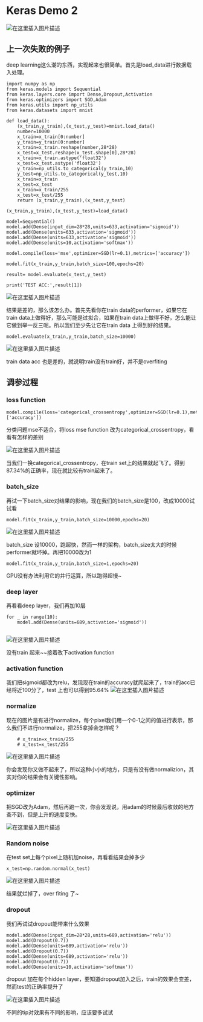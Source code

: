 # Keras Demo 2
![在这里插入图片描述](./res/chapter19_0.png)
## 上一次失败的例子
deep learning这么潮的东西，实现起来也很简单。首先是load_data进行数据载入处理。
```
import numpy as np
from keras.models import Sequential
from keras.layers.core import Dense,Dropout,Activation
from keras.optimizers import SGD,Adam
from keras.utils import np_utils
from keras.datasets import mnist

def load_data():
	(x_train,y_train),(x_test,y_test)=mnist.load_data()
	number=10000
	x_train=x_train[0:number]
	y_train=y_train[0:number]
	x_train=x_train.reshape(number,28*28)
	x_test=x_test.reshape(x_test.shape[0],28*28)
	x_train=x_train.astype('float32')
	x_test=x_test.astype('float32')
	y_train=np_utils.to_categorical(y_train,10)
	y_test=np_utils.to_categorical(y_test,10)
	x_train=x_train
	x_test=x_test
	x_train=x_train/255
	x_test=x_test/255
	return (x_train,y_train),(x_test,y_test)

(x_train,y_train),(x_test,y_test)=load_data()

model=Sequential()
model.add(Dense(input_dim=28*28,units=633,activation='sigmoid'))
model.add(Dense(units=633,activation='sigmoid'))
model.add(Dense(units=633,activation='sigmoid'))
model.add(Dense(units=10,activation='softmax'))

model.compile(loss='mse',optimizer=SGD(lr=0.1),metrics=['accuracy'])

model.fit(x_train,y_train,batch_size=100,epochs=20)

result= model.evaluate(x_test,y_test)

print('TEST ACC:',result[1])
```
![在这里插入图片描述](./res/chapter19_1.png)

结果是差的，那么该怎么办。首先先看你在train data的performer，如果它在train data上做得好，那么可能是过拟合，如果在train data上做得不好，怎么能让它做到举一反三呢。所以我们至少先让它在train data 上得到好的结果。
```
model.evaluate(x_train,y_train,batch_size=10000)
```
![在这里插入图片描述](./res/chapter19_2.png)

train data acc 也是差的，就说明train没有train好，并不是overfiting
## 调参过程
### loss function
```
model.compile(loss='categorical_crossentropy',optimizer=SGD(lr=0.1),metrics=['accuracy'])
```
分类问题mse不适合，将loss mse function 改为categorical_crossentropy，看看有怎样的差别

![在这里插入图片描述](./res/chapter19_3.png)

当我们一换categorical_crossentropy，在train set上的结果就起飞了。得到87.34%的正确率，现在就比较有train起来了。
### batch_size
再试一下batch_size对结果的影响，现在我们的batch_size是100，改成10000试试看

```
model.fit(x_train,y_train,batch_size=10000,epochs=20)
```
![在这里插入图片描述](./res/chapter19_4.png)

batch_size 设10000，跑超快，然而一样的架构，batch_size太大的时候performer就坏掉。再把10000改为1
```
model.fit(x_train,y_train,batch_size=1,epochs=20)
```
GPU没有办法利用它的并行运算，所以跑得超慢~
### deep layer
再看看deep layer，我们再加10层
```
for _ in range(10):
	model.add(Dense(units=689,activation='sigmoid'))
	
```
![在这里插入图片描述](./res/chapter19_5.png)

没有train 起来~~接着改下activation function
### activation function
我们把sigmoid都改为relu，发现现在train的accuracy就爬起来了，train的acc已经将近100分了，test 上也可以得到95.64%
![在这里插入图片描述](./res/chapter19_6.png)

### normalize
现在的图片是有进行normalize，每个pixel我们用一个0-1之间的值进行表示，那么我们不进行normalize，把255拿掉会怎样呢？
```
	# x_train=x_train/255
	# x_test=x_test/255
```
![在这里插入图片描述](./res/chapter19_7.png)

你会发现你又做不起来了，所以这种小小的地方，只是有没有做normalizion，其实对你的结果会有关键性影响。

### optimizer
把SGD改为Adam，然后再跑一次，你会发现说，用adam的时候最后收敛的地方查不到，但是上升的速度变快。

![在这里插入图片描述](./res/chapter19_8.png)

### Random noise
在test set上每个pixel上随机加noise，再看看结果会掉多少
```
x_test=np.random.normal(x_test)
```

![在这里插入图片描述](./res/chapter19_9.png)

结果就烂掉了，over fiting 了~
### dropout
我们再试试dropout能带来什么效果
```
model.add(Dense(input_dim=28*28,units=689,activation='relu'))
model.add(Dropout(0.7))
model.add(Dense(units=689,activation='relu'))
model.add(Dropout(0.7))
model.add(Dense(units=689,activation='relu'))
model.add(Dropout(0.7))
model.add(Dense(units=10,activation='softmax'))

```

dropout 加在每个hidden layer，要知道dropout加入之后，train的效果会变差，然而test的正确率提升了

![在这里插入图片描述](./res/chapter19_10.png)

不同的tip对效果有不同的影响，应该要多试试
